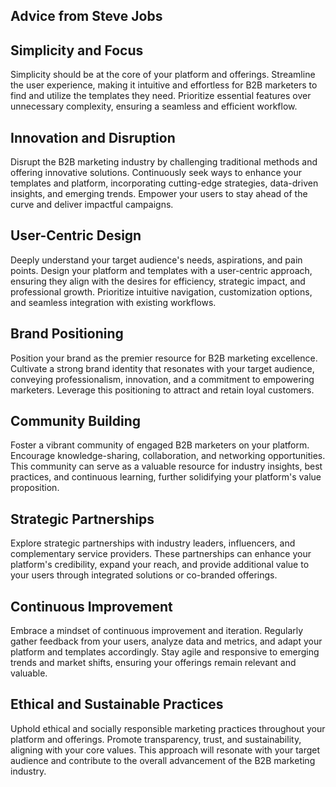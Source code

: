 ## Advice from Steve Jobs

## Simplicity and Focus
Simplicity should be at the core of your platform and offerings. Streamline the user experience, making it intuitive and effortless for B2B marketers to find and utilize the templates they need. Prioritize essential features over unnecessary complexity, ensuring a seamless and efficient workflow.

## Innovation and Disruption
Disrupt the B2B marketing industry by challenging traditional methods and offering innovative solutions. Continuously seek ways to enhance your templates and platform, incorporating cutting-edge strategies, data-driven insights, and emerging trends. Empower your users to stay ahead of the curve and deliver impactful campaigns.

## User-Centric Design
Deeply understand your target audience's needs, aspirations, and pain points. Design your platform and templates with a user-centric approach, ensuring they align with the desires for efficiency, strategic impact, and professional growth. Prioritize intuitive navigation, customization options, and seamless integration with existing workflows.

## Brand Positioning
Position your brand as the premier resource for B2B marketing excellence. Cultivate a strong brand identity that resonates with your target audience, conveying professionalism, innovation, and a commitment to empowering marketers. Leverage this positioning to attract and retain loyal customers.

## Community Building
Foster a vibrant community of engaged B2B marketers on your platform. Encourage knowledge-sharing, collaboration, and networking opportunities. This community can serve as a valuable resource for industry insights, best practices, and continuous learning, further solidifying your platform's value proposition.

## Strategic Partnerships
Explore strategic partnerships with industry leaders, influencers, and complementary service providers. These partnerships can enhance your platform's credibility, expand your reach, and provide additional value to your users through integrated solutions or co-branded offerings.

## Continuous Improvement
Embrace a mindset of continuous improvement and iteration. Regularly gather feedback from your users, analyze data and metrics, and adapt your platform and templates accordingly. Stay agile and responsive to emerging trends and market shifts, ensuring your offerings remain relevant and valuable.

## Ethical and Sustainable Practices
Uphold ethical and socially responsible marketing practices throughout your platform and offerings. Promote transparency, trust, and sustainability, aligning with your core values. This approach will resonate with your target audience and contribute to the overall advancement of the B2B marketing industry.